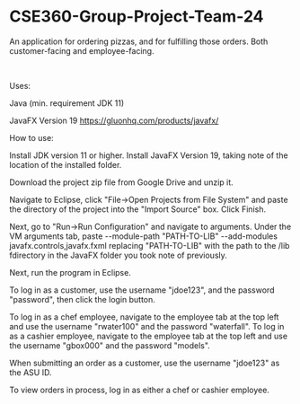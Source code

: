 # CSE360-Group-Project-Team-24
An application for ordering pizzas, and for fulfilling those orders. Both customer-facing and employee-facing.

&nbsp;  

Uses:

Java (min. requirement JDK 11)

JavaFX Version 19
https://gluonhq.com/products/javafx/

How to use:

Install JDK version 11 or higher.
Install JavaFX Version 19, taking note of the location of the installed folder.

Download the project zip file from Google Drive and unzip it.

Navigate to Eclipse, click "File->Open Projects from File System" and paste the directory of the project into the "Import Source" box.
Click Finish.

Next, go to "Run->Run Configuration" and navigate to arguments.
Under the VM arguments tab, paste 
--module-path "PATH-TO-LIB" --add-modules javafx.controls,javafx.fxml
replacing "PATH-TO-LIB" with the path to the /lib fdirectory in the JavaFX folder you took note of previously.

Next, run the program in Eclipse.

To log in as a customer, use the username "jdoe123", and the password "password", then click the login button.

To log in as a chef employee, navigate to the employee tab at the top left and use the username "rwater100" and the password "waterfall".
To log in as a cashier employee, navigate to the employee tab at the top left and use the username "gbox000" and the password "models".

When submitting an order as a customer, use the username "jdoe123" as the ASU ID.

To view orders in process, log in as either a chef or cashier employee.
